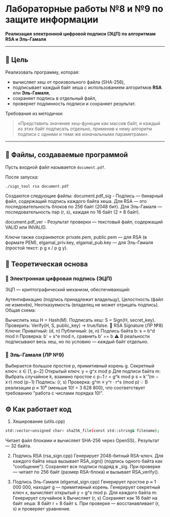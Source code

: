 # Лабораторные работы №8 и №9 по защите информации  
**Реализация электронной цифровой подписи (ЭЦП) по алгоритмам RSA и Эль-Гамаля**

---

## 🎯 Цель

Реализовать программу, которая:
- вычисляет хеш от произвольного файла (SHA-256),
- подписывает каждый байт хеша с использованием алгоритмов **RSA** или **Эль-Гамаля**,
- сохраняет подпись в отдельный файл,
- проверяет подлинность подписи и сохраняет результат.

Требования из методички:
> «Представить значение хеш-функции как массив байт, и каждый из этих байт подписать отдельно, применив к нему алгоритм подписи с одними и теми же изначальными параметрами».

---

## 📁 Файлы, создаваемые программой

Пусть входной файл называется `document.pdf`.

После запуска:
```bash
./sign_tool rsa document.pdf

```
Создаются следующие файлы:
document.pdf_sig - Подпись — бинарный файл, содержащий подпись каждого байта хеша. Для RSA — это последовательность блоков по 256 байт (2048 бит). Для Эль-Гамаля — последовательность пар (r, s), каждая по 16 байт (2 × 8 байт).

document.pdf_ver - Результат проверки — текстовый файл, содержащий VALID или INVALID.

Ключи также сохраняются: 
private.pem, public.pem — для RSA (в формате PEM),
elgamal_priv.key, elgamal_pub.key — для Эль-Гамаля (простой текст: p g x / p g y).

## 🧠 Теоретическая основа
### 🔐 Электронная цифровая подпись (ЭЦП)
ЭЦП — криптографический механизм, обеспечивающий:

Аутентификацию (подпись принадлежит владельцу),
Целостность (файл не изменён),
Неотказуемость (владелец не может отрицать подпись).
Общая схема:

Вычислить хеш H = Hash(M).
Подписать хеш: S = Sign(H, secret_key).
Проверить: Verify(H, S, public_key) → true/false.
🔢 RSA Signature (ЛР №8)
Ключи:
Приватный: (d, n)
Публичный: (e, n)
Подпись байта b:
s = b^d mod n
Проверка:
b' = s^e mod n, сравнить b' == b
⚠️ В реальности подписывают весь хеш, но по условию — каждый байт отдельно. 

### 🔢 Эль-Гамаля (ЛР №9)
Выбирается большое простое p, примитивный корень g.
Секретный ключ: x ∈ [1, p−2]
Открытый ключ: y = g^x mod p
Для подписи байта m:
Выбрать случайное k, взаимно простое с p−1
r = g^k mod p
s = k⁻¹(m − x·r) mod (p−1)
Подпись: (r, s)
Проверка:
g^m ≡ y^r · r^s (mod p)
💡 В реализации p ≈ 10⁶ (меньше 10! = 3 628 800), что соответствует требованию "работа с числами порядка 10!". 

## ⚙️ Как работает код
1. Хеширование (utils.cpp)
```bash
std::vector<unsigned char> sha256_file(const std::string& filename);
```
Читает файл блоками и вычисляет SHA-256 через OpenSSL. Результат — 32 байта.

2. Подпись RSA (rsa_sign.cpp)
Генерирует 2048-битный RSA-ключ.
Для каждого байта хеша вызывает RSA_sign() (подпись одного байта как "сообщение").
Сохраняет все подписи подряд в _sig.
При проверке — читает по 256 байт (размер RSA-блока) и вызывает RSA_verify().

3. Подпись Эль-Гамаля (elgamal_sign.cpp)
Генерирует простое p ≈ 1 000 000, находит g — примитивный корень.
Генерирует секретный ключ x, вычисляет открытый y = g^x mod p.
Для каждого байта m:
Генерирует случайное k
Вычисляет (r, s)
Сохраняет как 16 байт на байт хеша: 8 байт r + 8 байт s.
При проверке — восстанавливает (r, s) и проверяет уравнение.